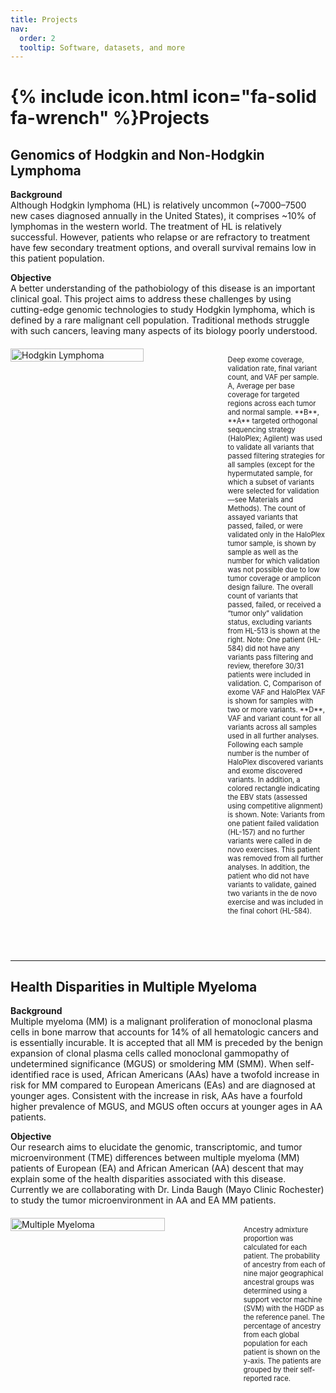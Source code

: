 ```yaml
---
title: Projects
nav:
  order: 2
  tooltip: Software, datasets, and more
---
```


<h1>{% include icon.html icon="fa-solid fa-wrench" %}Projects</h1>

<div style="margin-bottom: 60px;">
  <h2>Genomics of Hodgkin and Non-Hodgkin Lymphoma</h2>

  <p><strong>Background</strong><br>
  Although Hodgkin lymphoma (HL) is relatively uncommon (~7000–7500 new cases diagnosed annually in the United States), it comprises ~10% of lymphomas in the western world. The treatment of HL is relatively successful. However, patients who relapse or are refractory to treatment have few secondary treatment options, and overall survival remains low in this patient population.</p>

  <p><strong>Objective</strong><br>
  A better understanding of the pathobiology of this disease is an important clinical goal. This project aims to address these challenges by using cutting-edge genomic technologies to study Hodgkin lymphoma, which is defined by a rare malignant cell population. Traditional methods struggle with such cancers, leaving many aspects of its biology poorly understood.</p>

  <div style="display: flex; gap: 20px; align-items: flex-start; margin-top: 20px;">
    <img src="{{ site.baseurl }}/images/front_page/HL_fig1.png" alt="Hodgkin Lymphoma" style="width: 65%; max-width: 400px;">
    <p style="flex: 1; font-size: 0.7rem;">
      Deep exome coverage, validation rate, final variant count, and VAF per sample. A, Average per base coverage for targeted regions across each tumor and normal sample. **B**, **A** targeted orthogonal sequencing strategy (HaloPlex; Agilent) was used to validate all variants that passed filtering strategies for all samples (except for the hypermutated sample, for which a subset of variants were selected for validation—see Materials and Methods). The count of assayed variants that passed, failed, or were validated only in the HaloPlex tumor sample, is shown by sample as well as the number for which validation was not possible due to low tumor coverage or amplicon design failure. The overall count of variants that passed, failed, or received a “tumor only” validation status, excluding variants from HL-513 is shown at the right. Note: One patient (HL-584) did not have any variants pass filtering and review, therefore 30/31 patients were included in validation. C, Comparison of exome VAF and HaloPlex VAF is shown for samples with two or more variants. **D**, VAF and variant count for all variants across all samples used in all further analyses. Following each sample number is the number of HaloPlex discovered variants and exome discovered variants. In addition, a colored rectangle indicating the EBV stats (assessed using competitive alignment) is shown. Note: Variants from one patient failed validation (HL-157) and no further variants were called in de novo exercises. This patient was removed from all further analyses. In addition, the patient who did not have variants to validate, gained two variants in the de novo exercise and was included in the final cohort (HL-584).
    </p>
  </div>
</div>

<hr>

<div style="margin-bottom: 60px;">
  <h2>Health Disparities in Multiple Myeloma</h2>

  <p><strong>Background</strong><br>
  Multiple myeloma (MM) is a malignant proliferation of monoclonal plasma cells in bone marrow that accounts for 14% of all hematologic cancers and is essentially incurable. It is accepted that all MM is preceded by the benign expansion of clonal plasma cells called monoclonal gammopathy of undetermined significance (MGUS) or smoldering MM (SMM). When self-identified race is used, African Americans (AAs) have a twofold increase in risk for MM compared to European Americans (EAs) and are diagnosed at younger ages. Consistent with the increase in risk, AAs have a fourfold higher prevalence of MGUS, and MGUS often occurs at younger ages in AA patients.</p>

  <p><strong>Objective</strong><br>
  Our research aims to elucidate the genomic, transcriptomic, and tumor microenvironment (TME) differences between multiple myeloma (MM) patients of European (EA) and African American (AA) descent that may explain some of the health disparities associated with this disease. Currently we are collaborating with Dr. Linda Baugh (Mayo Clinic Rochester) to study the tumor microenvironment in AA and EA MM patients.</p>

  <div style="display: flex; gap: 20px; align-items: flex-start; margin-top: 20px;">
    <img src="{{ site.baseurl }}/images/front_page/MM.png" alt="Multiple Myeloma" style="width: 70%; max-width: 400px;">
    <p style="flex: 1; font-size: 0.7rem;">
      Ancestry admixture proportion was calculated for each patient. The probability of ancestry from each of nine major geographical ancestral groups was determined using a support vector machine (SVM) with the HGDP as the reference panel. The percentage of ancestry from each global population for each patient is shown on the y-axis. The patients are grouped by their self-reported race.
    </p>
  </div>
</div>
